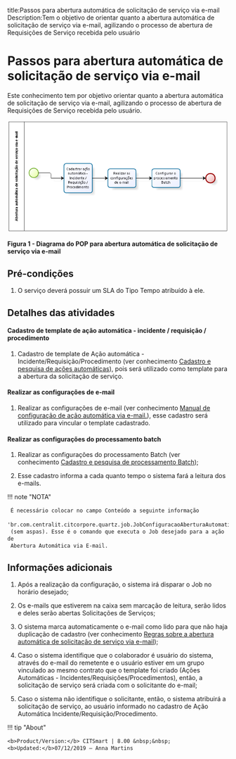 title:Passos para abertura automática de solicitação de serviço via e-mail
Description:Tem o objetivo de orientar quanto a abertura automática de solicitação de serviço via e-mail, agilizando o processo de abertura de Requisições de Serviço recebida pelo usuário

# Passos para abertura automática de solicitação de serviço via e-mail

Este conhecimento tem por objetivo orientar quanto a abertura automática de
solicitação de serviço via e-mail, agilizando o processo de abertura de
Requisições de Serviço recebida pelo usuário.

![Criar ticket](images/open-ticket.png)

**Figura 1 - Diagrama do POP para abertura automática de solicitação de serviço
via e-mail**

Pré-condições
-------------

1.  O serviço deverá possuir um SLA do Tipo Tempo atribuído à ele.

Detalhes das atividades
-----------------------

#### Cadastro de template de ação automática - incidente / requisição / procedimento

1.  Cadastro de template de Ação automática - Incidente/Requisição/Procedimento
    (ver conhecimento [Cadastro e pesquisa de ações automáticas](1)),
    pois será utilizado como template para a abertura da solicitação de serviço.

#### Realizar as configurações de e-mail

1.  Realizar as configurações de e-mail (ver conhecimento [Manual de
    configuração de ação automática via e-mail.](2)), esse cadastro será utilizado para vincular o template cadastrado.

#### Realizar as configurações do processamento batch

1.  Realizar as configurações do processamento Batch (ver conhecimento [Cadastro
    e pesquisa de processamento Batch](3));

2.  Esse cadastro informa a cada quanto tempo o sistema fará a leitura dos
    e-mails.

!!! note "NOTA"

     É necessário colocar no campo Conteúdo a seguinte informação
     'br.com.centralit.citcorpore.quartz.job.JobConfiguracaoAberturaAutomaticaViaEmail'
     (sem aspas). Esse é o comando que executa o Job desejado para a ação de
     Abertura Automática via E-mail.

Informações adicionais
----------------------

1.  Após a realização da configuração, o sistema irá disparar o Job no horário
    desejado;

2.  Os e-mails que estiverem na caixa sem marcação de leitura, serão lidos e
    deles serão abertas Solicitações de Serviços;

3.  O sistema marca automaticamente o e-mail como lido para que não haja
    duplicação de cadastro (ver conhecimento [Regras sobre a abertura automática
    de solicitação de serviço via e-mail](4));

4.  Caso o sistema identifique que o colaborador é usuário do sistema, através
    do e-mail do remetente e o usuário estiver em um grupo vinculado ao mesmo
    contrato que o template foi criado (Ações Automáticas -
    Incidentes/Requisições/Procedimentos), então, a solicitação de serviço será
    criada com o solicitante do e-mail;

5.  Caso o sistema não identifique o solicitante, então, o sistema atribuirá a
    solicitação de serviço, ao usuário informado no cadastro de Ação Automática
    Incidente/Requisição/Procedimento.

[1]:/pt-br/citsmart-platform-7/plataform-administration/configuring-automatic-actions/automatic-actions.html
[2]:/pt-br/citsmart-platform-7/plataform-administration/configuring-automatic-actions/automatic-action-email.html
[3]:/pt-br/citsmart-platform-7/plataform-administration/configuring-automatic-actions/batch-processing.html
[4]:/pt-br/citsmart-platform-7/processes/tickets/rules-open-ticket.html


!!! tip "About"

    <b>Product/Version:</b> CITSmart | 8.00 &nbsp;&nbsp;
    <b>Updated:</b>07/12/2019 – Anna Martins
